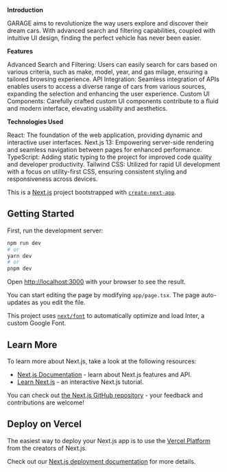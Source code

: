 **Introduction**

GARAGE aims to revolutionize the way users explore and discover their dream cars. With advanced search and filtering capabilities, coupled with intuitive UI design, finding the perfect vehicle has never been easier.

**Features**

Advanced Search and Filtering: Users can easily search for cars based on various criteria, such as make, model, year, and gas milage, ensuring a tailored browsing experience.
API Integration: Seamless integration of APIs enables users to access a diverse range of cars from various sources, expanding the selection and enhancing the user experience.
Custom UI Components: Carefully crafted custom UI components contribute to a fluid and modern interface, elevating usability and aesthetics.

**Technologies Used**

React: The foundation of the web application, providing dynamic and interactive user interfaces.
Next.js 13: Empowering server-side rendering and seamless navigation between pages for enhanced performance.
TypeScript: Adding static typing to the project for improved code quality and developer productivity.
Tailwind CSS: Utilized for rapid UI development with a focus on utility-first CSS, ensuring consistent styling and responsiveness across devices.

This is a [Next.js](https://nextjs.org/) project bootstrapped with [`create-next-app`](https://github.com/vercel/next.js/tree/canary/packages/create-next-app).

## Getting Started

First, run the development server:

```bash
npm run dev
# or
yarn dev
# or
pnpm dev
```

Open [http://localhost:3000](http://localhost:3000) with your browser to see the result.

You can start editing the page by modifying `app/page.tsx`. The page auto-updates as you edit the file.

This project uses [`next/font`](https://nextjs.org/docs/basic-features/font-optimization) to automatically optimize and load Inter, a custom Google Font.

## Learn More

To learn more about Next.js, take a look at the following resources:

- [Next.js Documentation](https://nextjs.org/docs) - learn about Next.js features and API.
- [Learn Next.js](https://nextjs.org/learn) - an interactive Next.js tutorial.

You can check out [the Next.js GitHub repository](https://github.com/vercel/next.js/) - your feedback and contributions are welcome!

## Deploy on Vercel

The easiest way to deploy your Next.js app is to use the [Vercel Platform](https://vercel.com/new?utm_medium=default-template&filter=next.js&utm_source=create-next-app&utm_campaign=create-next-app-readme) from the creators of Next.js.

Check out our [Next.js deployment documentation](https://nextjs.org/docs/deployment) for more details.
